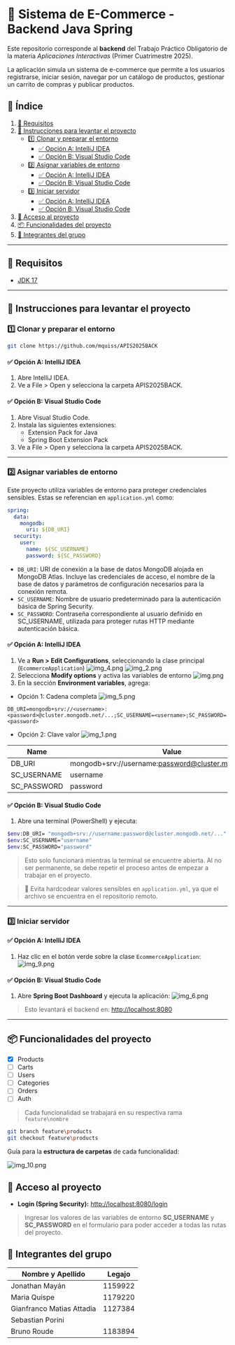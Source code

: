 
# 🛒 Sistema de E-Commerce - Backend Java Spring

Este repositorio corresponde al **backend** del Trabajo Práctico Obligatorio de la materia _Aplicaciones Interactivas_ (Primer Cuatrimestre 2025).

La aplicación simula un sistema de e-commerce que permite a los usuarios registrarse, iniciar sesión, navegar por un catálogo de productos, gestionar un carrito de compras y publicar productos.

## 📑 Índice

1. [🧰 Requisitos](#-requisitos)
2. [🚀 Instrucciones para levantar el proyecto](#-instrucciones-para-levantar-el-proyecto)
    - [1️⃣ Clonar y preparar el entorno](#1-clonar-y-preparar-el-entorno)
      - [✅ Opción A: IntelliJ IDEA](#-opción-a-intellij-idea)
      - [✅ Opción B: Visual Studio Code](#-opción-b-visual-studio-code)
    - [2️⃣ Asignar variables de entorno](#2-asignar-variables-de-entorno)
      - [✅ Opción A: IntelliJ IDEA](#-opción-a-intellij-idea-1)
      - [✅ Opción B: Visual Studio Code](#-opción-b-visual-studio-code-1)
    - [3️⃣ Iniciar servidor](#3-iniciar-servidor)
      - [✅ Opción A: IntelliJ IDEA](#-opción-a-intellij-idea-2)
      - [✅ Opción B: Visual Studio Code](#-opción-b-visual-studio-code-2)
3. [🚪 Acceso al proyecto](#-acceso-al-proyecto)
4. [📦 Funcionalidades del proyecto](#-funcionalidades-del-proyecto)
5. [👥 Integrantes del grupo](#-integrantes-del-grupo)

---

## 🧰 Requisitos

- [JDK 17](https://www.oracle.com/java/technologies/javase/jdk17-archive-downloads.html)
---

## 🚀 Instrucciones para levantar el proyecto


### 1️⃣ Clonar y preparar el entorno

```bash
git clone https://github.com/mquiss/APIS2025BACK
```

#### ✅ Opción A: IntelliJ IDEA

1. Abre IntelliJ IDEA.
2. Ve a File > Open y selecciona la carpeta APIS2025BACK.

#### ✅ Opción B: Visual Studio Code

1. Abre Visual Studio Code.
2. Instala las siguientes extensiones:
   - Extension Pack for Java
   - Spring Boot Extension Pack
3. Ve a File > Open y selecciona la carpeta APIS2025BACK.

---

### 2️⃣ Asignar variables de entorno

Este proyecto utiliza variables de entorno para proteger credenciales sensibles. Estas se referencian en `application.yml` como:

```yaml
spring:
  data:
    mongodb:
      uri: ${DB_URI} 
  security:
    user:
      name: ${SC_USERNAME}
      password: ${SC_PASSWORD}
```

- `DB_URI`: URI de conexión a la base de datos MongoDB alojada en MongoDB Atlas. Incluye las credenciales de acceso, el nombre de la base de datos y parámetros de configuración necesarios para la conexión remota.
- `SC_USERNAME`: Nombre de usuario predeterminado para la autenticación básica de Spring Security.
- `SC_PASSWORD`: Contraseña correspondiente al usuario definido en SC_USERNAME, utilizada para proteger rutas HTTP mediante autenticación básica.

#### ✅ Opción A: IntelliJ IDEA

1. Ve a **Run > Edit Configurations**, seleccionando la clase principal (`EcommerceApplication`)
![img_4.png](docs/screenshots/img_4.png)
![img_2.png](docs/screenshots/img_2.png)
2. Selecciona **Modify options** y activa las variables de entorno
![img.png](docs/screenshots/img.png)
3. En la sección **Environment variables**, agrega:
- Opción 1: Cadena completa
![img_5.png](docs/screenshots/img_5.png)
```
DB_URI=mongodb+srv://<username>:<password>@cluster.mongodb.net/...;SC_USERNAME=<username>;SC_PASSWORD=<password>
```
- Opción 2: Clave valor
![img_1.png](docs/screenshots/img_1.png)

| Name        | Value                                                   |
|-------------|---------------------------------------------------------|
| DB_URI      | mongodb+srv://username:password@cluster.mongodb.net/... |
| SC_USERNAME | username                                                |
| SC_PASSWORD | password                                                |

#### ✅ Opción B: Visual Studio Code

1. Abre una terminal (PowerShell) y ejecuta:

```bash
$env:DB_URI= "mongodb+srv://username:password@cluster.mongodb.net/..."
$env:SC_USERNAME="username"
$env:SC_PASSWORD="password"
```
> Esto solo funcionará mientras la terminal se encuentre abierta. Al no ser permanente, se debe repetir el proceso antes de empezar a trabajar en el proyecto.

> 🔐 Evita hardcodear valores sensibles en `application.yml`, ya que el archivo se encuentra en el repositorio remoto.

---

### 3️⃣ Iniciar servidor

#### ✅ Opción A: IntelliJ IDEA
1. Haz clic en el botón verde sobre la clase `EcommerceApplication`:
![img_9.png](docs/screenshots/img_9.png)

#### ✅ Opción B: Visual Studio Code

1. Abre **Spring Boot Dashboard** y ejecuta la aplicación:
![img_6.png](docs/screenshots/img_6.png)

> Esto levantará el backend en: [http://localhost:8080](http://localhost:8080)

---

## 📦 Funcionalidades del proyecto

- [X] Products
- [ ] Carts
- [ ] Users
- [ ] Categories
- [ ] Orders
- [ ] Auth

> Cada funcionalidad se trabajará en su respectiva rama `feature\nombre`

```bash
git branch feature\products
git checkout feature\products
```


Guía para la **estructura de carpetas** de cada funcionalidad:

![img_10.png](docs/screenshots/img_10.png)


## 🚪 Acceso al proyecto

- **Login (Spring Security):** [http://localhost:8080/login](http://localhost:8080/login)
> Ingresar los valores de las variables de entorno **SC_USERNAME** y **SC_PASSWORD** en el formulario para poder acceder a todas las rutas del proyecto.


## 👥 Integrantes del grupo

| Nombre y Apellido         | Legajo  |
| ------------------------- | ------- |
| Jonathan Mayán            | 1159922 |
| Maria Quispe              | 1179220 |
| Gianfranco Matias Attadia | 1127384 |
| Sebastian Porini          |         |
| Bruno Roude               | 1183894 |
